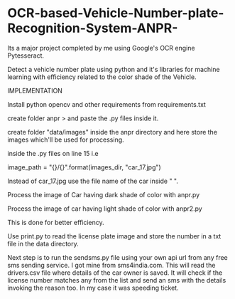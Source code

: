 # OCR-based-Vehicle-Number-plate-Recognition-System-ANPR-
Its a major project completed by me using Google's OCR engine Pytesseract.

Detect a vehicle number plate using python and it's libraries for machine learning with efficiency related to the color shade of the Vehicle.

IMPLEMENTATION

Install python opencv and other requirements from requirements.txt 

create folder anpr > and paste the .py files inside it. 

create folder "data/images" inside the anpr directory and here store the images which'll be used for processing.

inside the .py files on line 15 i.e

image_path = "{}/{}".format(images_dir, "car_17.jpg")

Instead of car_17.jpg use the file name of the car inside " ".

Process the image of Car having dark shade of color with anpr.py

Process the image of car having light shade of color with anpr2.py 

This is done for better efficiency.

Use print.py to read the license plate image and store the number in a txt file in the data directory.

Next step is to run the sendsms.py file using your own api url from any free sms sending service. I got mine from sms4india.com. This will read the drivers.csv file where details of the car owner is saved. It will check if the license number matches any from the list and send an sms with the details invoking the reason too. In my case it was speeding ticket.

